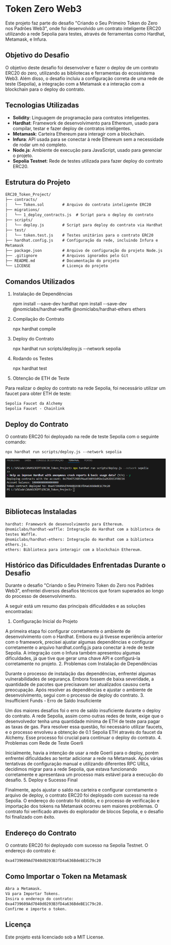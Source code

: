 # Token Zero Web3

Este projeto faz parte do desafio "Criando o Seu Primeiro Token do Zero nos Padrões Web3", onde foi desenvolvido um contrato inteligente ERC20 utilizando a rede Sepolia para testes, através de ferramentas como Hardhat, Metamask, e Infura.

## Objetivo do Desafio

O objetivo deste desafio foi desenvolver e fazer o deploy de um contrato ERC20 do zero, utilizando as bibliotecas e ferramentas do ecossistema Web3. Além disso, o desafio incluiu a configuração correta de uma rede de teste (Sepolia), a integração com a Metamask e a interação com a blockchain para o deploy do contrato.

## Tecnologias Utilizadas

- **Solidity**: Linguagem de programação para contratos inteligentes.
- **Hardhat**: Framework de desenvolvimento para Ethereum, usado para compilar, testar e fazer deploy de contratos inteligentes.
- **Metamask**: Carteira Ethereum para interagir com a blockchain.
- **Infura**: API usada para se conectar à rede Ethereum sem a necessidade de rodar um nó completo.
- **Node.js**: Ambiente de execução para JavaScript, usado para gerenciar o projeto.
- **Sepolia Testnet**: Rede de testes utilizada para fazer deploy do contrato ERC20.

## Estrutura do Projeto

    ERC20_Token_Project/
    ├── contracts/
    │   └── Token.sol        # Arquivo do contrato inteligente ERC20
    ├── migrations/
    │   └── 1_deploy_contracts.js  # Script para o deploy do contrato
    ├── scripts/
    │   └── deploy.js        # Script para deploy do contrato via Hardhat
    ├── test/
    │   └── token.test.js    # Testes unitários para o contrato ERC20
    ├── hardhat.config.js    # Configuração da rede, incluindo Infura e Metamask
    ├── package.json         # Arquivo de configuração do projeto Node.js
    ├── .gitignore           # Arquivos ignorados pelo Git
    ├── README.md            # Documentação do projeto
    └── LICENSE              # Licença do projeto

## Comandos Utilizados

1. Instalação de Dependências

    npm install --save-dev hardhat
    npm install --save-dev @nomiclabs/hardhat-waffle @nomiclabs/hardhat-ethers ethers

2. Compilação do Contrato

    npx hardhat compile

3. Deploy do Contrato

    npx hardhat run scripts/deploy.js --network sepolia

4. Rodando os Testes

    npx hardhat test

5. Obtenção de ETH de Teste

Para realizar o deploy do contrato na rede Sepolia, foi necessário utilizar um faucet para obter ETH de teste:

    Sepolia Faucet da Alchemy
    Sepolia Faucet - Chainlink

## Deploy do Contrato

O contrato ERC20 foi deployado na rede de teste Sepolia com o seguinte comando:

    npx hardhat run scripts/deploy.js --network sepolia

![Deploy do Contrato no VSCode](./Deploy_VScode.PNG)

## Bibliotecas Instaladas

    hardhat: Framework de desenvolvimento para Ethereum.
    @nomiclabs/hardhat-waffle: Integração do Hardhat com a biblioteca de testes Waffle.
    @nomiclabs/hardhat-ethers: Integração do Hardhat com a biblioteca ethers.js.
    ethers: Biblioteca para interagir com a blockchain Ethereum.

## Histórico das Dificuldades Enfrentadas Durante o Desafio

Durante o desafio "Criando o Seu Primeiro Token do Zero nos Padrões Web3", enfrentei diversos desafios técnicos que foram superados ao longo do processo de desenvolvimento.

A seguir está um resumo das principais dificuldades e as soluções encontradas:

1. Configuração Inicial do Projeto

A primeira etapa foi configurar corretamente o ambiente de desenvolvimento com o Hardhat. Embora eu já tivesse experiência anterior com o framework, precisei ajustar algumas dependências e configurar corretamente o arquivo hardhat.config.js para conectar à rede de teste Sepolia. A integração com o Infura também apresentou algumas dificuldades, já que tive que gerar uma chave API e configurá-la corretamente no projeto.
2. Problemas com Instalação de Dependências

Durante o processo de instalação das dependências, enfrentei algumas vulnerabilidades de segurança. Embora fossem de baixa severidade, a quantidade de pacotes que precisavam ser atualizados causou certa preocupação. Após resolver as dependências e ajustar o ambiente de desenvolvimento, segui com o processo de deploy do contrato.
3. Insufficient Funds - Erro de Saldo Insuficiente

Um dos maiores desafios foi o erro de saldo insuficiente durante o deploy do contrato. A rede Sepolia, assim como outras redes de teste, exige que o desenvolvedor tenha uma quantidade mínima de ETH de teste para pagar as taxas de gas. Para resolver essa questão, foi necessário utilizar faucets, e o processo envolveu a obtenção de 0.1 Sepolia ETH através do faucet da Alchemy. Esse processo foi crucial para continuar o deploy do contrato.
4. Problemas com Rede de Teste Goerli

Inicialmente, havia a intenção de usar a rede Goerli para o deploy, porém enfrentei dificuldades ao tentar adicionar a rede na Metamask. Após várias tentativas de configuração manual e utilizando diferentes RPC URLs, decidimos migrar para a rede Sepolia, que estava funcionando corretamente e apresentava um processo mais estável para a execução do desafio.
5. Deploy e Sucesso Final

Finalmente, após ajustar o saldo na carteira e configurar corretamente o arquivo de deploy, o contrato ERC20 foi deployado com sucesso na rede Sepolia. O endereço do contrato foi obtido, e o processo de verificação e importação dos tokens na Metamask ocorreu sem maiores problemas. O contrato foi verificado através do explorador de blocos Sepolia, e o desafio foi finalizado com êxito.

## Endereço do Contrato

O contrato ERC20 foi deployado com sucesso na Sepolia Testnet. O endereço do contrato é:

    0xa4739609Ad7040d0293B3fD4a636BdeBE1C79c20

## Como Importar o Token na Metamask

    Abra a Metamask.
    Vá para Importar Tokens.
    Insira o endereço do contrato: 0xa4739609Ad7040d0293B3fD4a636BdeBE1C79c20.
    Confirme e importe o token.

## Licença

Este projeto está licenciado sob a MIT License.
